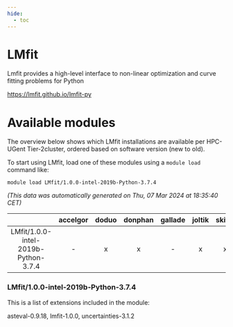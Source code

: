 ```yaml
---
hide:
  - toc
---
```


LMfit
=====


Lmfit provides a high-level interface to non-linear optimization and curve fitting problems for Python

https://lmfit.github.io/lmfit-py
# Available modules


The overview below shows which LMfit installations are available per HPC-UGent Tier-2cluster, ordered based on software version (new to old).

To start using LMfit, load one of these modules using a `module load` command like:

```shell
module load LMfit/1.0.0-intel-2019b-Python-3.7.4
```

*(This data was automatically generated on Thu, 07 Mar 2024 at 18:35:40 CET)*  

| |accelgor|doduo|donphan|gallade|joltik|skitty|
| :---: | :---: | :---: | :---: | :---: | :---: | :---: |
|LMfit/1.0.0-intel-2019b-Python-3.7.4|-|x|x|-|x|x|


### LMfit/1.0.0-intel-2019b-Python-3.7.4

This is a list of extensions included in the module:

asteval-0.9.18, lmfit-1.0.0, uncertainties-3.1.2